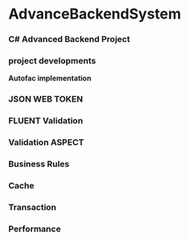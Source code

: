 # AdvanceBackendSystem
### C# Advanced Backend Project
### project developments
**Autofac implementation**
### JSON WEB TOKEN  
### FLUENT Validation  
### Validation ASPECT   
### Business Rules  
### Cache   
### Transaction    
### Performance

